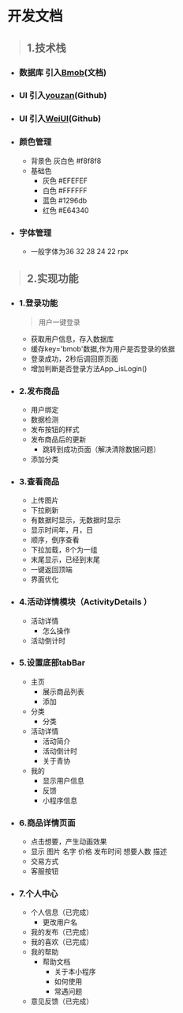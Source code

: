 # 开发文档
>## 1.技术栈
- ### 数据库 引入[Bmob](http://doc.bmob.cn/data/wechat_app_new/index.html)(文档)
- ### UI 引入[youzan](https://github.com/youzan/vant-weapp)(Github)
- ### UI 引入[WeiUI](https://github.com/Tencent/weui-wxss/)(Github)
- ### 颜色管理
   - 背景色 灰白色 #f8f8f8 
   - 基础色
      - 灰色 #EFEFEF
      - 白色 #FFFFFF
      - 蓝色 #1296db
      - 红色 #E64340
- ### 字体管理
   - 一般字体为36 32 28 24 22 rpx

>## 2.实现功能
- ### 1.登录功能
   > 用户一键登录
   - 获取用户信息，存入数据库
   - 缓存key='bmob'数据,作为用户是否登录的依据
   - 登录成功，2秒后调回原页面
   - 增加判断是否登录方法App._isLogin()
- ### 2.发布商品
   - 用户绑定
   - 数据检测
   - 发布按钮的样式
   - 发布商品后的更新
      - 跳转到成功页面（解决清除数据问题）
   - 添加分类

- ### 3.查看商品
   - 上传图片
   - 下拉刷新
   - 有数据时显示，无数据时显示
   - 显示时间年，月，日
   - 顺序，倒序查看
   - 下拉加载，8个为一组
   - 末尾显示，已经到末尾
   - 一键返回顶端
   - 界面优化

- ### 4.活动详情模块（ActivityDetails ）
   - 活动详情
      - 怎么操作
   - 活动倒计时

- ### 5.设置底部tabBar
   - 主页 
      - 展示商品列表
      - 添加
   - 分类
     - 分类
   - 活动详情
      - 活动简介
      - 活动倒计时
      - 关于青协
   - 我的
      - 显示用户信息
      - 反馈
      - 小程序信息
- ### 6.商品详情页面
   - 点击想要，产生动画效果
   - 显示 图片 名字 价格 发布时间 想要人数 描述
   - 交易方式
   - 客服按钮
- ### 7.个人中心
   - 个人信息（已完成）
      - 更改用户名
   - 我的发布（已完成）
   - 我的喜欢（已完成）
   - 我的帮助
      - 帮助文档
         - 关于本小程序
         - 如何使用
         - 常遇问题
   - 意见反馈（已完成）